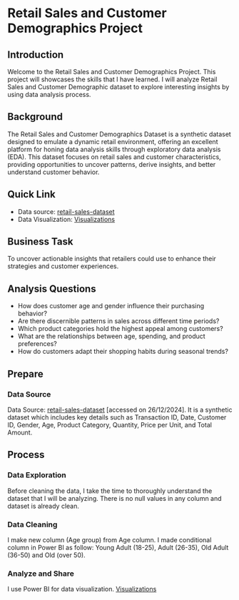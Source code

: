 # Retail Sales and Customer Demographics Project
## Introduction
Welcome to the Retail Sales and Customer Demographics Project. This project will showcases the skills that I have learned. I will analyze Retail Sales and Customer Demographic dataset to explore interesting insights by using data analysis process. 
## Background
The Retail Sales and Customer Demographics Dataset is a synthetic dataset designed to emulate a dynamic retail environment, offering an excellent platform for honing data analysis skills through exploratory data analysis (EDA). This dataset focuses on retail sales and customer characteristics, providing opportunities to uncover patterns, derive insights, and better understand customer behavior.
## Quick Link
- Data source: [retail-sales-dataset](https://www.kaggle.com/datasets/mohammadtalib786/retail-sales-dataset) 
- Data Visualization: [Visualizations](Visualizations.md)
## Business Task
To uncover actionable insights that retailers could use to enhance their strategies and customer experiences.
## Analysis Questions
-	How does customer age and gender influence their purchasing behavior?
-	Are there discernible patterns in sales across different time periods?
-	Which product categories hold the highest appeal among customers?
-	What are the relationships between age, spending, and product preferences?
-	How do customers adapt their shopping habits during seasonal trends?
## Prepare
### Data Source
Data Source: [retail-sales-dataset](https://www.kaggle.com/datasets/mohammadtalib786/retail-sales-dataset) [accessed on 26/12/2024]. It is a synthetic dataset which includes key details such as Transaction ID, Date, Customer ID, Gender, Age, Product Category, Quantity, Price per Unit, and Total Amount.
## Process
### Data Exploration
Before cleaning the data, I take the time to thoroughly understand the dataset that I will be analyzing. 
There is no null values in any column and dataset is already clean.
### Data Cleaning
I make new column (Age group) from Age column. I made conditional column in Power BI as follow: Young Adult (18-25), Adult (26-35), Old Adult (36-50) and Old (over 50).
### Analyze and Share
I use Power BI for data visualization. [Visualizations](Visualizations.md)


